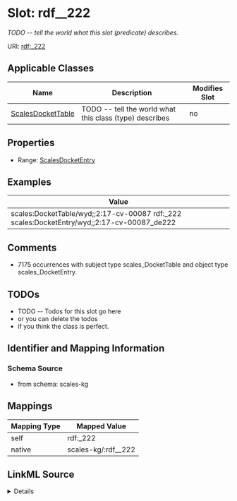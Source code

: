 

# Slot: rdf__222


_TODO -- tell the world what this slot (predicate) describes._





URI: [rdf:_222](http://www.w3.org/1999/02/22-rdf-syntax-ns#_222)



<!-- no inheritance hierarchy -->





## Applicable Classes

| Name | Description | Modifies Slot |
| --- | --- | --- |
| [ScalesDocketTable](../classes/ScalesDocketTable.md) | TODO -- tell the world what this class (type) describes |  no  |







## Properties

* Range: [ScalesDocketEntry](../classes/ScalesDocketEntry.md)






## Examples

| Value |
| --- |
| scales:DocketTable/wyd;;2:17-cv-00087 rdf:_222 scales:DocketEntry/wyd;;2:17-cv-00087_de222 |

## Comments

* 7175 occurrences with subject type scales_DocketTable and object type scales_DocketEntry.

## TODOs

* TODO -- Todos for this slot go here
* or you can delete the todos
* if you think the class is perfect.

## Identifier and Mapping Information







### Schema Source


* from schema: scales-kg




## Mappings

| Mapping Type | Mapped Value |
| ---  | ---  |
| self | rdf:_222 |
| native | scales-kg/:rdf__222 |




## LinkML Source

<details>
```yaml
name: rdf__222
description: TODO -- tell the world what this slot (predicate) describes.
todos:
- TODO -- Todos for this slot go here
- or you can delete the todos
- if you think the class is perfect.
comments:
- 7175 occurrences with subject type scales_DocketTable and object type scales_DocketEntry.
examples:
- value: scales:DocketTable/wyd;;2:17-cv-00087 rdf:_222 scales:DocketEntry/wyd;;2:17-cv-00087_de222
from_schema: scales-kg
rank: 1000
slot_uri: rdf:_222
alias: rdf__222
domain_of:
- scales_DocketTable
range: scales_DocketEntry

```
</details>
